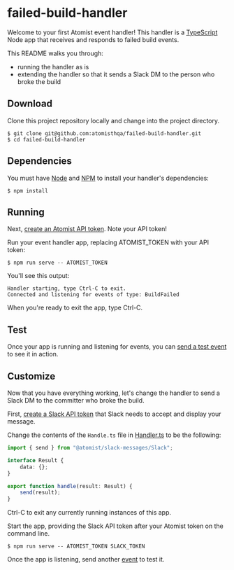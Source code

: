 # failed-build-handler

Welcome to your first Atomist event handler!  This handler is a [TypeScript][ts] Node app 
that receives and responds to failed build events. 

[ts]: https://www.typescriptlang.org/ (TypeScript)

This README walks you through:
- running the handler as is 
- extending the handler so that it sends a Slack DM to the person who broke the build

## Download

Clone this project repository locally and change into the project
directory.

```
$ git clone git@github.com:atomisthqa/failed-build-handler.git
$ cd failed-build-handler
```

## Dependencies

You must have [Node][node] and [NPM][npm] to install your handler's dependencies: 

[node]: https://nodejs.org (Node.js)

[npm]: https://www.npmjs.com/get-npm (NPM)

```
$ npm install
```


## Running

Next, [create an Atomist API token][token]. Note your API token!

[token]: https://www.atomist.com/settings/token (Atomist API Token)

Run your event handler app, replacing ATOMIST_TOKEN with your API token: 

```
$ npm run serve -- ATOMIST_TOKEN
```

You'll see this output:

```
Handler starting, type Ctrl-C to exit.
Connected and listening for events of type: BuildFailed
```

When you're ready to exit the app, type Ctrl-C.

## Test

Once your app is running and listening for events, you
can [send a test event][event] to see it in action.

[event]: https://www.atomist.com/events/build/failed?test=true

## Customize

Now that you have everything working, let's change the handler to send
a Slack DM to the committer who broke the build.  

First, [create a Slack API token][slack-token] that Slack needs to accept
and display your message. 

[slack-token]: https://api.slack.com/tokens (Slack API Token)

Change the contents of the `Handle.ts` file in [Handler.ts][handler]
to be the following:

```typescript
import { send } from "@atomist/slack-messages/Slack";

interface Result {
    data: {};
}

export function handle(result: Result) {
    send(result);
}
```

[handler]: https://github.com/atomisthqa/failed-build-handler/edit/master/Handler.ts

Ctrl-C to exit any currently running instances
of this app. 

Start the app, providing the Slack API token
after your Atomist token on the command line.

```
$ npm run serve -- ATOMIST_TOKEN SLACK_TOKEN
```

Once the app is listening, send another [event][] to test
it.

